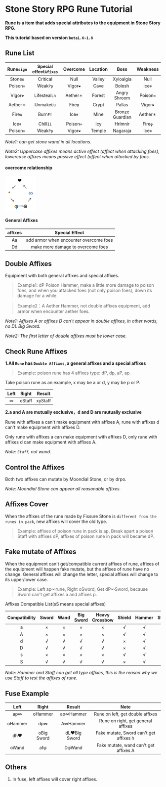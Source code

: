 # Stone Story RPG Rune Tutorial
**Rune is a item that adds special attributes to the equipment in Stone Story RPG.**

**This tutorial based on version `beta1.6~1.8`**


## Rune List
Rune`sign` | Special effect`Afixes` | Overcome | Location | Boss | Weakness
:-: | :-: | :-: | :-: | :-: | :-:
Stone`o` | Critical | Null | Valley | Xyloalgia | Null
Poison`∞` | Weak`Pp` | Vigor`❤` | Cave | Bolesh | Ice`❄`
Vigor`❤` | Lifesteal`Lh` | Aether`＊` | Forest | Angry Shroom | Poison`∞`
Aether`＊` | Unmake`Uu` | Fire`φ` | Crypt | Pallas | Vigor`❤`
Fire`φ` | Burn`Ff` | Ice`❄` | Mine | Bronze Guardian | Aether`＊`
Ice`❄` | Chill`Ii` | Poison`∞` | Icy | Hrímnir | Fire`φ`
Poison`∞` | Weak`Pp` | Vigor`❤` | Temple | Nagaraja | Ice`❄`

*Note1: can get stone wand in all locations.*

*Note2: Uppercase affixes means active effect (affect when attacking foes), lowercase affixes means passive effect (affect when attacked by foes.*

#### overcome relationship
![克制关系](https://github.com/Tomotopieces/runestone-in-ssrpg/blob/master/%E5%B1%9E%E6%80%A7%E5%85%8B%E5%88%B6%E5%85%B3%E7%B3%BB.png "克制关系")

#### General Affixes
affixes | Special Effect
:-: | :-:
Aa | add armor when encounter overcome foes
Dd | make more damage to overcome foes



## Double Affixes
Equipment with both general affixes and special affixes.
> Example1: dP Poison Hammer, make a little more damage to poison foes, and when you attacked foes (not only poison foes), down its damage for a while.

> Example2：A Aether Hammer, not double affixes equipment, add armor when encounter aether foes.

*Note1: Affixes A or affixes D can't appear in double affixes, in other words, no DL Big Sword.*

*Note2: The first letter of double affixes must be lower case.*


## Check Rune Affixes
**1.All `Rune` has `Double Affixes`, a general affixes and a special affixes**

> Example: poison rune has 4 affixes type: dP, dp, aP, ap.

Take poison rune as an example, x may be a or d, y may be p or P.

Left | Right | Result
:-: | :-: | :-:
∞ | oStaff | xyStaff

**2.a and A are mutually exclusive，d and D are mutually exclusive**

Rune with affixes a can't make equipment with affixes A, rune with affixes d can't make equipment with affixes D.

Only rune with affixes a can make equipment with affixes D, only rune with affixes d can make equipment with affixes A.

*Note: `Staff`, not wand.*

## Control the Affixes
Both two affixes can mutate by Moondial Stone, or by drpo.

*Note: Moondial Stone can appear all reasonable affixes.*

## Affixes Cover
When the affixes of the rune made by Fissure Stone is `different from the runes in pack`, new affixes will cover the old type.
> Example: affixes of poison rune in pack is ap, Break apart a poison Staff with affixes dP, affixes of poison rune in pack will became dP.

## Fake mutate of Affixes
When the equipment can't get/compatible current affixes of rune, affixes of the equipment will happen fake mutate, but the affixes of rune have no change.
General affixes will change the letter, special affixes will change to its upper/lower case.
> Example: Left ap∞rune, Right oSword, Get dP∞Sword, because Sword can't get affixes a and affixes p.

Affixes Compatible List(sS means special affixes)

Compatibility | Sword | Wand | Big Sword | Heavy Crossbow | Shield | Hammer | Staff
:-: | :-: | :-: | :-: | :-: | :-: | :-: | :-:
a | × | × | × | × | √ | √ | √
A | × | × | × | × | √ | √ | √
d | √ | √ | √ | √ | × | √ | √
D | √ | √ | √ | √ | × | √ | √
s | × | × | × | × | √ | √ | √
S | √ | √ | √ | √ | × | √ | √

*Note: Hammer and Staff can get all type affixes, this is the reason why we use Staff to test the affixes of rune.*

## Fuse Example
Left | Right | Result | Note
:-: | :-: | :-: | :-:
ap∞ | oHammer | ap∞Hammer | Rune on left, get double affixes
oHammer | dp∞ | A∞Hammer | Rune on right, get general affixes
dh❤ | oBig Sword | dL❤Big Sword | Fake mutate, Sword can't get affixes h
oWand | afφ | DφWand | Fake mutate, wand can't get affixes A

## Others
1. In fuse, left affixes will cover right affixes.
